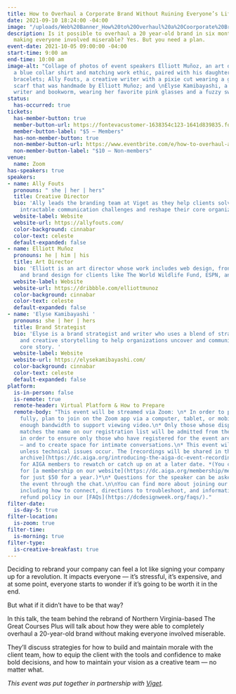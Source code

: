 ```yaml
---
title: How to Overhaul a Corporate Brand Without Ruining Everyone’s Life
date: 2021-09-10 18:24:00 -04:00
image: "/uploads/Web%20Banner_How%20to%20Overhaul%20a%20Coorporate%20Brand.png"
description: Is it possible to overhaul a 20 year-old brand in six months without
  making everyone involved miserable? Yes. But you need a plan.
event-date: 2021-10-05 09:00:00 -04:00
start-time: 9:00 am
end-time: 10:00 am
image-alt: "Collage of photos of event speakers Elliott Muñoz, an art director wearing
  a blue collar shirt and matching work ethic, paired with his daughter’s custom friendship
  bracelets; Ally Fouts, a creative writer with a pixie cut wearing a giant checkered
  scarf that was handmade by Elliott Muñoz; and \nElyse Kamibayashi, a Japanese American
  writer and bookworm, wearing her favorite pink glasses and a fuzzy sweater. "
status:
  has-occurred: true
tickets:
  has-member-button: true
  member-button-url: https://fontevacustomer-1638354c123-1641d839835.force.com/services/oauth2/authorize?client_id=3MVG9nthuDc9owbcOq7_07W.HriOQQPWTbMkrpOla.ajDQlTHf4_uby_mhwylcX.mJBU2O2SppTiZMS0J_HJd&response_type=code&redirect_uri=https://ikit.aiga.org/ikit_national_util/ikit-national-util-sso-redirect/&state=https%3A%2F%2Fdc.aiga.org%2F%3Fpost_type%3Dikit_event%26p%3D447799%26redirect_source%3Deventbrite_register
  member-button-label: "$5 — Members"
  has-non-member-button: true
  non-member-button-url: https://www.eventbrite.com/e/how-to-overhaul-a-corporate-brand-without-ruining-everyones-life-tickets-170371991212
  non-member-button-label: "$10 — Non-members"
venue:
  name: Zoom
has-speakers: true
speakers:
- name: Ally Fouts
  pronouns: " she | her | hers"
  title: Creative Director
  bio: 'Ally leads the branding team at Viget as they help clients solve their most
    intractable communication challenges and reshape their core organizational narratives. '
  website-label: Website
  website-url: https://allyfouts.com/
  color-background: cinnabar
  color-text: celeste
  default-expanded: false
- name: Elliott Muñoz
  pronouns: he | him | his
  title: Art Director
  bio: 'Elliott is an art director whose work includes web design, front-end development,
    and brand design for clients like The World Wildlife Fund, ESPN, and PUMA. '
  website-label: Website
  website-url: https://dribbble.com/elliottmunoz
  color-background: cinnabar
  color-text: celeste
  default-expanded: false
- name: 'Elyse Kamibayashi '
  pronouns: she | her | hers
  title: Brand Strategist
  bio: 'Elyse is a brand strategist and writer who uses a blend of strategic problem-solving
    and creative storytelling to help organizations uncover and communicate their
    core story. '
  website-label: Website
  website-url: https://elysekamibayashi.com/
  color-background: cinnabar
  color-text: celeste
  default-expanded: false
platform:
  is-in-person: false
  is-remote: true
  remote-header: Virtual Platform & How to Prepare
  remote-body: "This event will be streamed via Zoom: \n* In order to participate
    fully, plan to join on the Zoom app via a computer, tablet, or mobile device with
    enough bandwidth to support viewing video.\n* Only those whose display name fully
    matches the name on our registration list will be admitted from the waiting room,
    in order to ensure only those who have registered for the event are able to attend
    — and to create space for intimate conversations.\n* This event will be recorded
    unless technical issues occur. The [recordings will be shared in the AIGA DC recordings
    archive](https://dc.aiga.org/introducing-the-aiga-dc-event-recordings-archive/)
    for AIGA members to rewatch or catch up on at a later date. *(You can register
    for [a membership on our website](https://dc.aiga.org/membership/membership-rates/)
    for just $50 for a year.)*\n* Questions for the speaker can be asked live during
    the event through the chat.\n\nYou can find more about joining our virtual events,
    including how to connect, directions to troubleshoot, and information about our
    refund policy in our [FAQs](https://dcdesignweek.org/faqs/)."
filter-date:
  is-day-5: true
filter-location:
  is-zoom: true
filter-time:
  is-morning: true
filter-type:
  is-creative-breakfast: true
---
```


Deciding to rebrand your company can feel a lot like signing your company up for a revolution. It impacts everyone — it’s stressful, it’s expensive, and at some point, everyone starts to wonder if it’s going to be worth it in the end.

But what if it didn’t have to be that way?

In this talk, the team behind the rebrand of Northern Virginia-based The Great Courses Plus will talk about how they were able to completely overhaul a 20-year-old brand without making everyone involved miserable.

They’ll discuss strategies for how to build and maintain morale with the client team, how to equip the client with the tools and confidence to make bold decisions, and how to maintain your vision as a creative team — no matter what.


*This event was put together in partnership with [Viget](https://www.viget.com/).*
